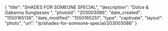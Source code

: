 {
    "title": "SHADES FOR SOMEONE SPECIAL",
    "description": "Dolce & Gabanna Sunglasses ",
    "photoId": "203003086",
    "date_created": "1550165136",
    "date_modified": "1550165251",
    "type": "captivate",
    "layout": "photo",
    "url": "\/p\/shades-for-someone-special\/203003086"
}